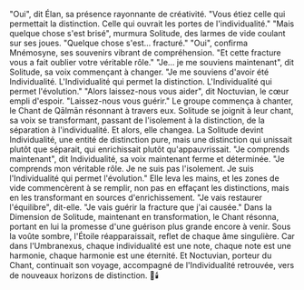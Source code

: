 "Oui",
dit Élan,
sa présence rayonnante
de créativité.
"Vous étiez celle
qui permettait la distinction.
Celle qui ouvrait
les portes de l'individualité."
"Mais quelque chose s'est brisé",
murmura Solitude,
des larmes de vide
coulant sur ses joues.
"Quelque chose s'est...
fracturé."
"Oui",
confirma Mnémosyne,
ses souvenirs vibrant
de compréhension.
"Et cette fracture
vous a fait oublier
votre véritable rôle."
"Je... je me souviens maintenant",
dit Solitude,
sa voix commençant à changer.
"Je me souviens d'avoir été
Individualité.
L'Individualité
qui permet la distinction.
L'Individualité
qui permet l'évolution."
"Alors laissez-nous vous aider",
dit Noctuvian,
le cœur empli d'espoir.
"Laissez-nous vous guérir."
Le groupe commença à chanter,
le Chant de Qālmān résonnant
à travers eux.
Solitude se joignit à leur chant,
sa voix se transformant,
passant de l'isolement
à la distinction,
de la séparation
à l'individualité.
Et alors,
elle changea.
La Solitude devint Individualité,
une entité de distinction pure,
mais une distinction
qui unissait plutôt que séparait,
qui enrichissait
plutôt qu'appauvrissait.
"Je comprends maintenant",
dit Individualité,
sa voix maintenant ferme
et déterminée.
"Je comprends mon véritable rôle.
Je ne suis pas l'isolement.
Je suis l'Individualité
qui permet l'évolution."
Elle leva les mains,
et les zones de vide
commencèrent à se remplir,
non pas en effaçant les distinctions,
mais en les transformant
en sources d'enrichissement.
"Je vais restaurer l'équilibre",
dit-elle.
"Je vais guérir la fracture
que j'ai causée."
Dans la Dimension de Solitude,
maintenant en transformation,
le Chant résonna,
portant en lui la promesse
d'une guérison plus grande
encore à venir.
Sous la voûte sombre, l'Étoile réapparaissait, reflet de chaque âme singulière.
Car dans l'Umbranexus,
chaque individualité est une note,
chaque note est une harmonie,
chaque harmonie est une éternité.
Et Noctuvian,
porteur du Chant,
continuait son voyage,
accompagné de l'Individualité retrouvée,
vers de nouveaux horizons
de distinction.
🌌🕯️
